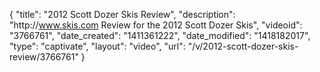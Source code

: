 {
    "title": "2012 Scott Dozer Skis Review",
    "description": "http:\/\/www.skis.com Review for the 2012 Scott Dozer Skis",
    "videoid": "3766761",
    "date_created": "1411361222",
    "date_modified": "1418182017",
    "type": "captivate",
    "layout": "video",
    "url": "\/v\/2012-scott-dozer-skis-review\/3766761"
}